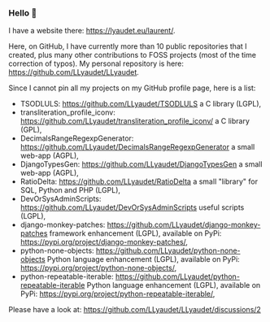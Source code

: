 ### Hello 👋

I have a website there: <https://lyaudet.eu/laurent/>.

Here, on GitHub,
I have currently more than 10 public repositories that I created,
plus many other contributions to FOSS projects
(most of the time correction of typos).
My personal repository is here:
<https://github.com/LLyaudet/LLyaudet>.

Since I cannot pin all my projects on my GitHub profile page,
here is a list:

- TSODLULS: <https://github.com/LLyaudet/TSODLULS> a C library (LGPL),
- transliteration_profile_iconv:
  <https://github.com/LLyaudet/transliteration_profile_iconv/>
  a C library (GPL),
- DecimalsRangeRegexpGenerator:
  <https://github.com/LLyaudet/DecimalsRangeRegexpGenerator>
  a small web-app (AGPL),
- DjangoTypesGen:
  <https://github.com/LLyaudet/DjangoTypesGen>
  a small web-app (AGPL),
- RatioDelta: <https://github.com/LLyaudet/RatioDelta>
  a small "library" for SQL, Python and PHP (LGPL),
- DevOrSysAdminScripts:
  <https://github.com/LLyaudet/DevOrSysAdminScripts>
  useful scripts (LGPL),
- django-monkey-patches:
  <https://github.com/LLyaudet/django-monkey-patches>
  framework enhancement (LGPL),
  available on PyPi:
  <https://pypi.org/project/django-monkey-patches/>,
- python-none-objects:
  <https://github.com/LLyaudet/python-none-objects>
  Python language enhancement (LGPL),
  available on PyPi:
  <https://pypi.org/project/python-none-objects/>,
- python-repeatable-iterable:
  <https://github.com/LLyaudet/python-repeatable-iterable>
  Python language enhancement (LGPL),
  available on PyPi:
  <https://pypi.org/project/python-repeatable-iterable/>,

Please have a look at:
<https://github.com/LLyaudet/LLyaudet/discussions/2>

<!--
**LLyaudet/LLyaudet** is a ✨ _special_ ✨
repository because its `README.md` (this file)
appears on your GitHub profile.

Here are some ideas to get you started:

- 🔭 I’m currently working on ...
- 🌱 I’m currently learning ...
- 👯 I’m looking to collaborate on ...
- 🤔 I’m looking for help with ...
- 💬 Ask me about ...
- 📫 How to reach me: ...
- 😄 Pronouns: ...
- ⚡ Fun fact: ...
-->
